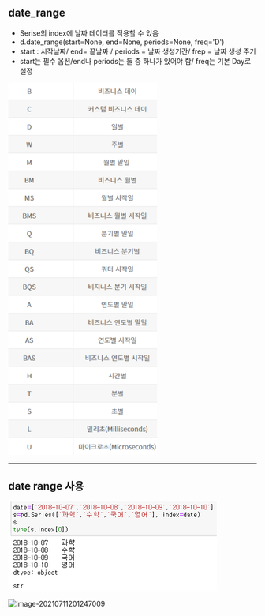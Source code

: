 ## date_range

- Serise의 index에 날짜 데이터를 적용할 수 있음
- d.date_range(start=None, end=None, periods=None, freq='D')
- start : 시작날짜/ end= 끝날짜 / periods = 날짜 생성기간/ frep = 날짜 생성 주기
- start는 필수 옵션/end나 periods는 둘 중 하나가 있어야 함/ freq는 기본 Day로 설정

![image-20210711195921115](picture/image-20210711195921115.png)

---



## date range 사용

![image-20210711200953386](picture/image-20210711200953386.png)

![image-20210711201247009](C:\Users\USER-PC\Desktop\Study\Python_panadas\picture\image-20210711201247009.png)